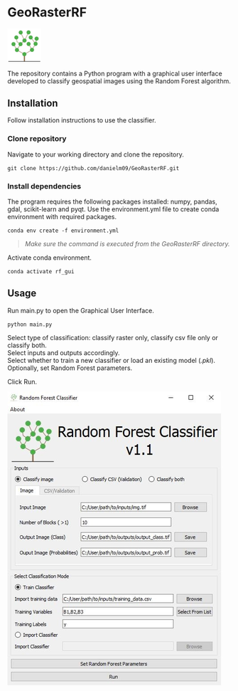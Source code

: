 # GeoRasterRF

<img src="icon.svg" alt="icon" width="15%"/>

The repository contains a Python program with a graphical user interface developed to classify geospatial images using the Random Forest algorithm.

## Installation
Follow installation instructions to use the classifier.
### Clone repository
Navigate to your working directory and clone the repository.
```
git clone https://github.com/danielm09/GeoRasterRF.git
```
### Install dependencies
The program requires the following packages installed: numpy, pandas, gdal, scikit-learn and pyqt.
Use the environment.yml file to create conda environment with required packages.
```
conda env create -f environment.yml
```
> *Make sure the command is executed from the GeoRasterRF directory.*

Activate conda environment.
```
conda activate rf_gui
```
## Usage
Run main.py to open the Graphical User Interface.
```
python main.py
```
Select type of classification: classify raster only, classify csv file only or classify both.  
Select inputs and outputs accordingly.  
Select whether to train a new classifier or load an existing model (*.pkl*).  
Optionally, set Random Forest parameters.

Click Run.


![img gui](screen_gui.JPG)

